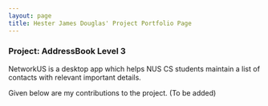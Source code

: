 ```yaml
---
layout: page
title: Hester James Douglas' Project Portfolio Page
---
```


### Project: AddressBook Level 3

NetworkUS is a desktop app which helps NUS CS students maintain a list of contacts with relevant important details.

Given below are my contributions to the project.
(To be added)

